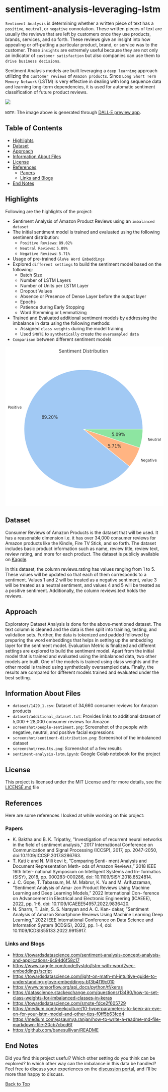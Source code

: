 # sentiment-analysis-leveraging-lstm

`Sentiment Analysis` is determining whether a written piece of text has a `positive`, `neutral`, or `negative`
connotation. These written pieces of text are usually the reviews that are left by customers once they use products,
brands, services, and so forth. These reviews give an insight into how appealing or off-putting a particular product,
brand, or service was to the customer. These `insights` are extremely useful because they are not only an indicator of
`customer satisfaction` but also companies can use them to `drive business decisions`.

Sentiment Analysis models are built leveraging a `deep learning` approach utilizing the `customer
reviews` of `Amazon products`. Since `Long Short Term Memory Network` (LSTM) is very effective in dealing with long sequence
data and learning long-term dependencies, it is used for automatic sentiment classification of future product reviews.

![](https://github.com/hardikasnani/LING-L645/blob/main/Final%20Project/screenshot/people-sentiment.png)

`NOTE`: The image above is generated through [DALL·E preview app](https://labs.openai.com).

## Table of Contents

- [Highlights](#Highlights)
- [Dataset](#Dataset)
- [Approach](#Approach)
- [Information About Files](#Information-About-Files)
- [License](#License)
- [References](#References)
  - [Papers](#Papers)
  - [Links and Blogs](#Links-and-Blogs)
- [End Notes](#End-Notes)

## Highlights

Following are the highlights of the project:
- Sentiment Analysis of Amazon Product Reviews using an `imbalanced dataset`
- The initial sentiment model is trained and evaluated using the following sentiment distribution:
  - `Positive Reviews`: `89.02%`
  - `Neutral Reviews`: `5.09%`
  - `Negative Reviews`: `5.71%`
- Usage of pre-trained `GloVe Word Embeddings`
- Explored `different settings` to build the sentiment model based on the following:
  - Batch Size
  - Number of LSTM Layers
  - Number of Units per LSTM Layer
  - Dropout Values
  - Absence or Presence of Dense Layer before the output layer
  - Epochs
  - Patience during Early Stopping
  - Word Stemming or Lemmatizing
- Trained and Evaluated additional sentiment models by addressing the imbalance in data using the following methods:
  - Assigned `class weights` during the model training
  - Used `SMOTE` to `synthetically` create the `oversampled data`
- `Comparison` between different sentiment models

![](https://github.com/hardikasnani/LING-L645/blob/main/Final%20Project/screenshot/sentiment-distribution.png)

## Dataset

Consumer Reviews of Amazon Products is the dataset that will be used. It has a reasonable dimension i.e. it has over
34,000 consumer reviews for Amazon products like the Kindle, Fire TV Stick, and so forth. The dataset includes basic
product information such as name, review title, review text, review rating, and more for each product. The dataset is
publicly available on [Kaggle](https://www.kaggle.com/datasets/datafiniti/consumer-reviews-of-amazon-products).

In this dataset, the column reviews.rating has values ranging from 1 to 5. These values will be updated so that each of
them corresponds to a sentiment. Values 1 and 2 will be treated as a negative sentiment, value 3 will be treated as a
neutral sentiment, and values 4 and 5 will be treated as a positive sentiment. Additionally, the column reviews.text
holds the reviews.

## Approach

Exploratory Dataset Analysis is done for the above-mentioned dataset. The text column is cleaned and the data
is then split into training, testing, and validation sets. Further, the data is tokenized and padded followed by preparing
the word embeddings that helps in setting up the embedding layer for the sentiment model. Evaluation Metric is finalized
and different settings are explored to build the sentiment model. Apart from the initial model that is trained and
evaluated using the imbalanced data, two other models are built. One of the models is trained using class weights and
the other model is trained using synthetically oversampled data. Finally, the results are compared for different models
trained and evaluated under the best setting.

## Information About Files

- `dataset/1429_1.csv`: Dataset of 34,660 consumer reviews for Amazon products
- `dataset/additional_dataset.txt`: Provides links to additional dataset of 5,000 + 28,000 consumer reviews for Amazon
- `screenshot/people-sentiment.png`: Screenshot of the people with negative, neutral, and positive facial expressions
- `screenshot/sentiment-distribution.png`: Screenshot of the imbalanced dataset
- `screenshot/results.png`: Screenshot of a few results
- `sentiment-analysis-lstm.ipynb`: Google Colab notebook for the project

## License

This project is licensed under the MIT License and for more details, see the [LICENSE.md](https://github.com/hardikasnani/LING-L645/blob/main/Final%20Project/LICENSE) file

## References

Here are some references I looked at while working on this project:

### Papers

- K. Baktha and B. K. Tripathy, "Investigation of recurrent neural networks in the field of sentiment analysis," 2017
International Conference on Communication and Signal Processing (ICCSP), 2017, pp. 2047-2050,
doi:10.1109/ICCSP.2017.8286763.
- T. Kati ́c and N. Mili ́cevi ́c, ”Comparing Senti- ment Analysis and Document Representation Meth- ods of Amazon Reviews,”
2018 IEEE 16th Inter- national Symposium on Intelligent Systems and In- formatics (SISY), 2018, pp. 000283-000286,
doi: 10.1109/SISY.2018.8524814.
- J. C. Gope, T. Tabassum, M. M. Mabrur, K. Yu and M. Arifuzzaman, ”Sentiment Analysis of Ama- zon Product Reviews Using
Machine Learning and Deep Learning Models,” 2022 International Con- ference on Advancement in Electrical and Electronic
Engineering (ICAEEE), 2022, pp. 1-6, doi: 10.1109/ICAEEE54957.2022.9836420.
- N. Sharm, T. Jain, S. S. Narayan and A. C. Kan- dakar, ”Sentiment Analysis of Amazon Smartphone Reviews Using Machine
Learning Deep Learning,” 2022 IEEE International Conference on Data Science and Information System (ICDSIS), 2022, pp.
1-4, doi: 10.1109/ICDSIS55133.2022.9915917.

### Links and Blogs

- https://towardsdatascience.com/sentiment-analysis-concept-analysis-and-applications-6c94d6f58c17
- https://www.kaggle.com/code/lystdo/lstm-with-word2vec-embeddings/script
- https://towardsdatascience.com/light-on-math-ml-intuitive-guide-to-understanding-glove-embeddings-b13b4f19c010
- https://www.tensorflow.org/api_docs/python/tf/keras
- https://datascience.stackexchange.com/questions/13490/how-to-set-class-weights-for-imbalanced-classes-in-keras
- https://towardsdatascience.com/smote-fdce2f605729
- https://medium.com/geekculture/10-hyperparameters-to-keep-an-eye-on-for-your-lstm-model-and-other-tips-f0ff5b63fcd4
- https://medium.com/@saumya.ranjan/how-to-write-a-readme-md-file-markdown-file-20cb7cbcd6f
- https://github.com/banesullivan/README

## End Notes

Did you find this project useful? Which other setting do you think can be explored? In which other way can the imbalance
in this data be handled? Feel free to discuss your experiences on the [discussion portal](https://github.com/hardikasnani/LING-L645/discussions),
and I'll be more than happy to discuss.

[Back to Top](#sentiment-analysis-leveraging-lstm)

